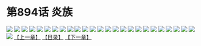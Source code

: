 # 第894话 炎族
![](https://mhpic.xiaomingtaiji.net/comic/D/斗破苍穹/第894话F0_318448/1.jpg-zymk.middle.webp)
![](https://mhpic.xiaomingtaiji.net/comic/D/斗破苍穹/第894话F0_318448/2.jpg-zymk.middle.webp)
![](https://mhpic.xiaomingtaiji.net/comic/D/斗破苍穹/第894话F0_318448/3.jpg-zymk.middle.webp)
![](https://mhpic.xiaomingtaiji.net/comic/D/斗破苍穹/第894话F0_318448/4.jpg-zymk.middle.webp)
![](https://mhpic.xiaomingtaiji.net/comic/D/斗破苍穹/第894话F0_318448/5.jpg-zymk.middle.webp)
![](https://mhpic.xiaomingtaiji.net/comic/D/斗破苍穹/第894话F0_318448/6.jpg-zymk.middle.webp)
![](https://mhpic.xiaomingtaiji.net/comic/D/斗破苍穹/第894话F0_318448/7.jpg-zymk.middle.webp)
![](https://mhpic.xiaomingtaiji.net/comic/D/斗破苍穹/第894话F0_318448/8.jpg-zymk.middle.webp)
![](https://mhpic.xiaomingtaiji.net/comic/D/斗破苍穹/第894话F0_318448/9.jpg-zymk.middle.webp)
![](https://mhpic.xiaomingtaiji.net/comic/D/斗破苍穹/第894话F0_318448/10.jpg-zymk.middle.webp)
![](https://mhpic.xiaomingtaiji.net/comic/D/斗破苍穹/第894话F0_318448/11.jpg-zymk.middle.webp)
![](https://mhpic.xiaomingtaiji.net/comic/D/斗破苍穹/第894话F0_318448/12.jpg-zymk.middle.webp)
![](https://mhpic.xiaomingtaiji.net/comic/D/斗破苍穹/第894话F0_318448/13.jpg-zymk.middle.webp)
![](https://mhpic.xiaomingtaiji.net/comic/D/斗破苍穹/第894话F0_318448/14.jpg-zymk.middle.webp)
![](https://mhpic.xiaomingtaiji.net/comic/D/斗破苍穹/第894话F0_318448/15.jpg-zymk.middle.webp)
![](https://mhpic.xiaomingtaiji.net/comic/D/斗破苍穹/第894话F0_318448/16.jpg-zymk.middle.webp)
![](https://mhpic.xiaomingtaiji.net/comic/D/斗破苍穹/第894话F0_318448/17.jpg-zymk.middle.webp)
![](https://mhpic.xiaomingtaiji.net/comic/D/斗破苍穹/第894话F0_318448/18.jpg-zymk.middle.webp)
![](https://mhpic.xiaomingtaiji.net/comic/D/斗破苍穹/第894话F0_318448/19.jpg-zymk.middle.webp)
![](https://mhpic.xiaomingtaiji.net/comic/D/斗破苍穹/第894话F0_318448/20.jpg-zymk.middle.webp)
![](https://mhpic.xiaomingtaiji.net/comic/D/斗破苍穹/第894话F0_318448/21.jpg-zymk.middle.webp)
![](https://mhpic.xiaomingtaiji.net/comic/D/斗破苍穹/第894话F0_318448/22.jpg-zymk.middle.webp)
![](https://mhpic.xiaomingtaiji.net/comic/D/斗破苍穹/第894话F0_318448/23.jpg-zymk.middle.webp)
![](https://mhpic.xiaomingtaiji.net/comic/D/斗破苍穹/第894话F0_318448/24.jpg-zymk.middle.webp)
![](https://mhpic.xiaomingtaiji.net/comic/D/斗破苍穹/第894话F0_318448/25.jpg-zymk.middle.webp)
![](https://mhpic.xiaomingtaiji.net/comic/D/斗破苍穹/第894话F0_318448/26.jpg-zymk.middle.webp)
[【上一章】](./897.md)
[【目录】](./READMD.md)
[【下一章】](./899.md)
